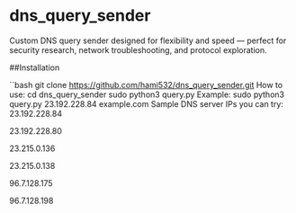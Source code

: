 # dns_query_sender

Custom DNS query sender designed for flexibility and speed — perfect for security research, network troubleshooting, and protocol exploration.

##Installation

``bash
git clone https://github.com/hami532/dns_query_sender.git
How to use:
cd dns_query_sender
sudo python3 query.py <DNS-server-IP> <domain> <ip gateway>
Example:
sudo python3 query.py 23.192.228.84 example.com
Sample DNS server IPs you can try:
23.192.228.84

23.192.228.80

23.215.0.136

23.215.0.138

96.7.128.175

96.7.128.198
